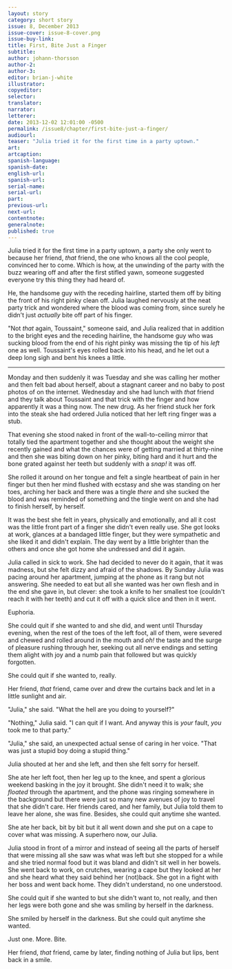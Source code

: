 ```yaml
---
layout: story
category: short story
issue: 8, December 2013
issue-cover: issue-8-cover.png
issue-buy-link:
title: First, Bite Just a Finger
subtitle:
author: johann-thorsson
author-2:
author-3:
editor: brian-j-white
illustrator:
copyeditor:
selector:
translator:
narrator:
letterer:
date: 2013-12-02 12:01:00 -0500
permalink: /issue8/chapter/first-bite-just-a-finger/
audiourl:
teaser: "Julia tried it for the first time in a party uptown."
art:
artcaption:
spanish-language:
spanish-date:
english-url:
spanish-url:
serial-name:
serial-url:
part:
previous-url:
next-url:
contentnote:
generalnote:
published: true
---
```


Julia tried it for the first time in a party uptown, a party she only went to because her friend, _that_ friend, the one who knows all the cool people, convinced her to come. Which is how, at the unwinding of the party with the buzz wearing off and after the first stifled yawn, someone suggested everyone try this thing they had heard of.

He, the handsome guy with the receding hairline, started them off by biting the front of his right pinky clean off. Julia laughed nervously at the neat party trick and wondered where the blood was coming from, since surely he didn't just _actually_ bite off part of his finger.

"Not _that_ again, Toussaint," someone said, and Julia realized that in addition to the bright eyes and the receding hairline, the handsome guy who was sucking blood from the end of his right pinky was missing the tip of his _left_ one as well. Toussaint's eyes rolled back into his head, and he let out a deep long sigh and bent his knees a little.

----

Monday and then suddenly it was Tuesday and she was calling her mother and then felt bad about herself, about a stagnant career and no baby to post photos of on the internet. Wednesday and she had lunch with _that_ friend and they talk about Toussaint and that trick with the finger and how apparently it was a thing now. The new drug. As her friend stuck her fork into the steak she had ordered Julia noticed that her left ring finger was a stub.

That evening she stood naked in front of the wall-to-ceiling mirror that totally tied the apartment together and she thought about the weight she recently gained and what the chances were of getting married at thirty-nine and then she was biting down on her pinky, biting hard and it hurt and the bone grated against her teeth but suddenly with a _snap!_ it was off.

She rolled it around on her tongue and felt a single heartbeat of pain in her finger but then her mind flushed with ecstasy and she was standing on her toes, arching her back and there was a tingle _there_ and she sucked the blood and was reminded of something and the tingle went on and she had to finish herself, by herself.

It was the best she felt in years, physically and emotionally, and all it cost was the little front part of a finger she didn't even really use. She got looks at work, glances at a bandaged little finger, but they were sympathetic and she liked it and didn't explain. The day went by a little brighter than the others and once she got home she undressed and did it again.

Julia called in sick to work. She had decided to never do it again, that it was madness, but she felt dizzy and afraid of the shadows. By Sunday Julia was pacing around her apartment, jumping at the phone as it rang but not answering. She needed to eat but all she wanted was her own flesh and in the end she gave in, but clever: she took a knife to her smallest toe (couldn't reach it with her teeth) and cut it off with a quick slice and then in it went.

Euphoria.

She could quit if she wanted to and she did, and went until Thursday evening, when the rest of the toes of the left foot, all of them, were severed and chewed and rolled around in the mouth and _oh!_ the taste and the surge of pleasure rushing through her, seeking out all nerve endings and setting them alight with joy and a numb pain that followed but was quickly forgotten.

She could quit if she wanted to, really.

Her friend, _that_ friend, came over and drew the curtains back and let in a little sunlight and air.

"Julia," she said. "What the hell are you doing to yourself?"

"Nothing," Julia said. "I can quit if I want. And anyway this is _your_ fault, _you_ took me to that party."

"Julia," she said, an unexpected actual sense of caring in her voice. "That was just a stupid boy doing a stupid thing."

Julia shouted at her and she left, and then she felt sorry for herself.

She ate her left foot, then her leg up to the knee, and spent a glorious weekend basking in the joy it brought. She didn't need it to walk; she _floated_ through the apartment, and the phone was ringing somewhere in the background but there were just so many new avenues of joy to travel that she didn't care. Her friends cared, and her family, but Julia told them to leave her alone, she was fine. Besides, she could quit anytime she wanted.

She ate her back, bit by bit but it all went down and she put on a cape to cover what was missing. A superhero now, our Julia.

Julia stood in front of a mirror and instead of seeing all the parts of herself that were missing all she saw was what was left but she stopped for a while and she tried normal food but it was bland and didn't sit well in her bowels. She went back to work, on crutches, wearing a cape but they looked at her and she heard what they said behind her (not)back. She got in a fight with her boss and went back home. They didn't understand, no one understood.

She could quit if she wanted to but she didn't want to, not really, and then her legs were both gone and she was smiling by herself in the darkness.

She smiled by herself in the darkness. But she could quit anytime she wanted.

Just one. More. Bite.

Her friend, _that_ friend, came by later, finding nothing of Julia but lips, bent back in a smile.
